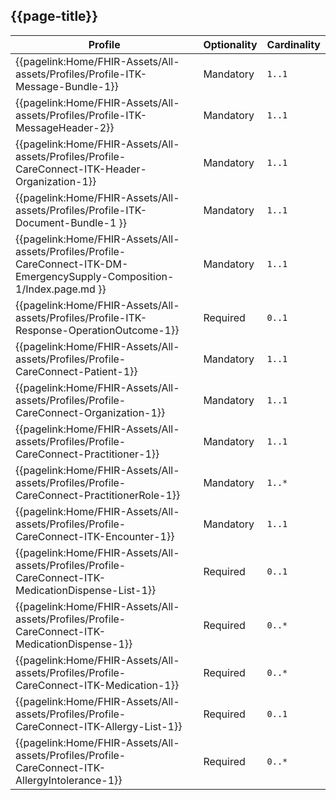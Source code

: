 ## {{page-title}}

<table data-responsive>
    <thead>
        <tr>
            <th>Profile</th>
            <th>Optionality</th>
            <th data-no-sort>Cardinality</th>
        </tr>
    </thead>
    <tbody>
        <!-- ITK-Message-Bundle-1 -->
        <tr>
            <td class="nhsd-t-body">
                {{pagelink:Home/FHIR-Assets/All-assets/Profiles/Profile-ITK-Message-Bundle-1}}
            </td>
            <td class="nhsd-t-body"><span class="mro-circle mandatory"></span> Mandatory</td>
            <td class="nhsd-t-body"><code>1..1</code></td>
        </tr>
        <!-- ITK-MessageHeader-2 -->
        <tr>
            <td class="nhsd-t-body">
                {{pagelink:Home/FHIR-Assets/All-assets/Profiles/Profile-ITK-MessageHeader-2}}
            </td>
            <td class="nhsd-t-body"><span class="mro-circle mandatory"></span> Mandatory</td>
            <td class="nhsd-t-body"><code>1..1</code></td>
        </tr>
        <!-- ITK-CareConenct-Header-Organization-1 -->
        <tr>
            <td class="nhsd-t-body">
                {{pagelink:Home/FHIR-Assets/All-assets/Profiles/Profile-CareConnect-ITK-Header-Organization-1}}
            </td>
            <td class="nhsd-t-body"><span class="mro-circle mandatory"></span> Mandatory</td>
            <td class="nhsd-t-body"><code>1..1</code></td>
        </tr>
        <!-- ITK-DocumentBundle-1 -->
        <tr>
            <td class="nhsd-t-body">
                {{pagelink:Home/FHIR-Assets/All-assets/Profiles/Profile-ITK-Document-Bundle-1 }}
            </td>
            <td class="nhsd-t-body"><span class="mro-circle mandatory"></span> Mandatory</td>
            <td class="nhsd-t-body"><code>1..1</code></td>
        </tr>
        <!-- CareConnect-ITK-DM-EmergencySupply-Composition-1 -->
        <tr>
            <td class="nhsd-t-body">
                {{pagelink:Home/FHIR-Assets/All-assets/Profiles/Profile-CareConnect-ITK-DM-EmergencySupply-Composition-1/Index.page.md }}
            </td>
            <td class="nhsd-t-body"><span class="mro-circle mandatory"></span> Mandatory</td>
            <td class="nhsd-t-body"><code>1..1</code></td>
        </tr>
        <!-- OperationOutcome -->
        <tr>
            <td class="nhsd-t-body">
                {{pagelink:Home/FHIR-Assets/All-assets/Profiles/Profile-ITK-Response-OperationOutcome-1}}
            </td>
            <td class="nhsd-t-body"><span class="mro-circle required"></span> Required</td>
            <td class="nhsd-t-body"><code>0..1</code></td>
        </tr>        
        <!-- CareConnect-Patient-1 -->
        <tr>
            <td class="nhsd-t-body">
                {{pagelink:Home/FHIR-Assets/All-assets/Profiles/Profile-CareConnect-Patient-1}}
            </td>
            <td class="nhsd-t-body"><span class="mro-circle mandatory"></span> Mandatory</td>
            <td class="nhsd-t-body"><code>1..1</code></td>
        </tr>
        <!-- CareConnect-Organization-1 -->
        <tr>
            <td class="nhsd-t-body">
                {{pagelink:Home/FHIR-Assets/All-assets/Profiles/Profile-CareConnect-Organization-1}}
            </td>
            <td class="nhsd-t-body"><span class="mro-circle mandatory"></span> Mandatory</td>
            <td class="nhsd-t-body"><code>1..1</code></td>
        </tr>
        <!-- CareConnect-Practitioner-1 -->
        <tr>
            <td class="nhsd-t-body">
                {{pagelink:Home/FHIR-Assets/All-assets/Profiles/Profile-CareConnect-Practitioner-1}}
            </td>
            <td class="nhsd-t-body"><span class="mro-circle mandatory"></span> Mandatory</td>
            <td class="nhsd-t-body"><code>1..1</code></td>
        </tr>
        <!-- CareConnect-PractitionerRole-1 -->
        <tr>
            <td class="nhsd-t-body">
                {{pagelink:Home/FHIR-Assets/All-assets/Profiles/Profile-CareConnect-PractitionerRole-1}}
            </td>
            <td class="nhsd-t-body"><span class="mro-circle mandatory"></span> Mandatory</td>
            <td class="nhsd-t-body"><code>1..*</code></td>
        </tr>
        <!-- CareConnect-ITK-Encounter-1 -->
        <tr>
            <td class="nhsd-t-body">
                {{pagelink:Home/FHIR-Assets/All-assets/Profiles/Profile-CareConnect-ITK-Encounter-1}}
            </td>
            <td class="nhsd-t-body"><span class="mro-circle mandatory"></span> Mandatory</td>
            <td class="nhsd-t-body"><code>1..1</code></td>
        </tr>
        <!-- CareConnect-ITK-MedicationDispense-List-1 -->
        <tr>
            <td class="nhsd-t-body">
                {{pagelink:Home/FHIR-Assets/All-assets/Profiles/Profile-CareConnect-ITK-MedicationDispense-List-1}}
            </td>
            <td class="nhsd-t-body"><span class="mro-circle required"></span> Required</td>
            <td class="nhsd-t-body"><code>0..1</code></td>
        </tr>
        <!-- CareConnect-ITK-MedicationDispense-1 -->
        <tr>
            <td class="nhsd-t-body">
                {{pagelink:Home/FHIR-Assets/All-assets/Profiles/Profile-CareConnect-ITK-MedicationDispense-1}}
            </td>
            <td class="nhsd-t-body"><span class="mro-circle required"></span> Required</td>
            <td class="nhsd-t-body"><code>0..*</code></td>
        </tr>
        <!-- CareConnect-ITK-Medication-1 -->
        <tr>
            <td class="nhsd-t-body">
                {{pagelink:Home/FHIR-Assets/All-assets/Profiles/Profile-CareConnect-ITK-Medication-1}}
            </td>
            <td class="nhsd-t-body"><span class="mro-circle required"></span> Required</td>
            <td class="nhsd-t-body"><code>0..*</code></td>
        </tr>
        <!-- CareConnect-ITK-Allergy-List-1 -->
        <tr>
            <td class="nhsd-t-body">
                {{pagelink:Home/FHIR-Assets/All-assets/Profiles/Profile-CareConnect-ITK-Allergy-List-1}}
            </td>
            <td class="nhsd-t-body"><span class="mro-circle required"></span> Required</td>
            <td class="nhsd-t-body"><code>0..1</code></td>
        </tr>
        <!-- CareConnect-ITK-AllergyIntolerance-1 -->
        <tr>
            <td class="nhsd-t-body">
                {{pagelink:Home/FHIR-Assets/All-assets/Profiles/Profile-CareConnect-ITK-AllergyIntolerance-1}}
            </td>
            <td class="nhsd-t-body"><span class="mro-circle required"></span> Required</td>
            <td class="nhsd-t-body"><code>0..*</code></td>
        </tr>
    </tbody>
</table>